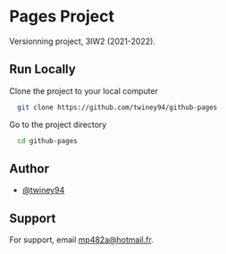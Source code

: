 
# Pages Project

Versionning project, 3IW2 (2021-2022).

## Run Locally

Clone the project to your local computer

```bash
  git clone https://github.com/twiney94/github-pages
```

Go to the project directory

```bash
  cd github-pages
```
## Author

- [@twiney94](https://www.github.com/twiney94)


## Support

For support, email mp482a@hotmail.fr.

